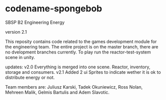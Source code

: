 # codename-spongebob
SBSP B2 Engineering Energy

version 2.1

This reposity contains code related to the games development module for the engineering team. 
The entire project is on the master branch, there are no dvelopment branches currently. 
To play run the reactor-test-system scene in unity.

updates:
v2.0 Everything is merged into one scene. Reactor, inventory, storage and consumers.
v2.1 Added 2 ui Sprites to indicate wether it is ok to distribute energy or not. 

Team members are: Juliusz Karski, Tadek Okuniewicz, Ross Nolan, Mehreen Malik, Gelmis Bartulis and Adem Slavotic.
